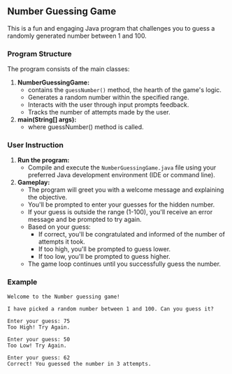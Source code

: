 ## Number Guessing Game
This is a fun and engaging Java program that challenges you to guess a randomly generated number between 1 and 100.
### Program Structure
The program consists of the main classes:
1. **NumberGuessingGame:**
    - contains the `guessNumber()` method, the hearth of the game's logic.
    - Generates a random number within the specified range.
    - Interacts with the user through input prompts feedback.
    - Tracks the number of attempts made by the user.
2. **main(String[] args):**
    - where guessNumber() method is called.
### User Instruction
1. **Run the program:**
    - Compile and execute the `NumberGuessingGame.java` file using your preferred Java development environment (IDE or command line).
2. **Gameplay:**
    - The program will greet you with a welcome message and explaining the objective.
    - You'll be prompted to enter your guesses for the hidden number.
    - If your guess is outside the range (1-100), you'll receive an error message and be prompted to try again.
    - Based on your guess:
        - If correct, you'll be congratulated and informed of the number of attempts it took.
        - If too high, you'll be prompted to guess lower.
        - If too low, you'll be prompted to guess higher.
    - The game loop continues until you successfully guess the number.
### Example
```
Welcome to the Number guessing game!

I have picked a random number between 1 and 100. Can you guess it?

Enter your guess: 75
Too High! Try Again.

Enter your guess: 50
Too Low! Try Again.

Enter your guess: 62
Correct! You guessed the number in 3 attempts.
```